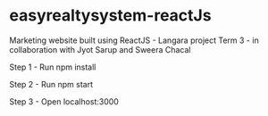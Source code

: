 # easyrealtysystem-reactJs
Marketing website built using ReactJS - Langara project Term 3 - in collaboration with Jyot Sarup and Sweera Chacal

Step 1 - Run npm install

Step 2 - Run npm start

Step 3 - Open localhost:3000
